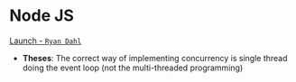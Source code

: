 # Node JS

[Launch - `Ryan Dahl`](https://www.youtube.com/watch?v=ztspvPYybIY)

*	**Theses**: The correct way of implementing concurrency is single thread doing the event loop (not the multi-threaded programming)


